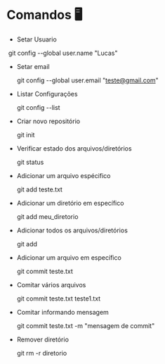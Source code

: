 # Comandos :desktop_computer:



- Setar Usuario

​		git config --global user.name "Lucas"

- Setar email

  git config --global user.email "teste@gmail.com"

- Listar Configurações

  git config --list

- Criar novo repositório

  git init

- Verificar estado dos arquivos/diretórios

  git status

- Adicionar um arquivo espécifico 

  git add teste.txt

- Adicionar um diretório em específico

  git add meu_diretorio

- Adicionar todos os arquivos/diretórios

  git add 

- Adicionar um arquivo em específico	

  git commit teste.txt

- Comitar vários arquivos

  git commit teste.txt teste1.txt

- Comitar informando mensagem

  git commit teste.txt -m "mensagem de commit"

- Remover diretório

  git rm -r diretorio